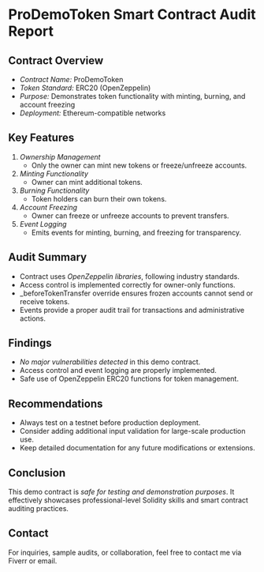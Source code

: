 # ProDemoToken Smart Contract Audit Report

## Contract Overview
- *Contract Name:* ProDemoToken  
- *Token Standard:* ERC20 (OpenZeppelin)  
- *Purpose:* Demonstrates token functionality with minting, burning, and account freezing  
- *Deployment:* Ethereum-compatible networks  

## Key Features
1. *Ownership Management*
   - Only the owner can mint new tokens or freeze/unfreeze accounts.  
2. *Minting Functionality*
   - Owner can mint additional tokens.  
3. *Burning Functionality*
   - Token holders can burn their own tokens.  
4. *Account Freezing*
   - Owner can freeze or unfreeze accounts to prevent transfers.  
5. *Event Logging*
   - Emits events for minting, burning, and freezing for transparency.  

## Audit Summary
- Contract uses *OpenZeppelin libraries*, following industry standards.  
- Access control is implemented correctly for owner-only functions.  
- _beforeTokenTransfer override ensures frozen accounts cannot send or receive tokens.  
- Events provide a proper audit trail for transactions and administrative actions.  

## Findings
- *No major vulnerabilities detected* in this demo contract.  
- Access control and event logging are properly implemented.  
- Safe use of OpenZeppelin ERC20 functions for token management.  

## Recommendations
- Always test on a testnet before production deployment.  
- Consider adding additional input validation for large-scale production use.  
- Keep detailed documentation for any future modifications or extensions.  

## Conclusion
This demo contract is *safe for testing and demonstration purposes*. It effectively showcases professional-level Solidity skills and smart contract auditing practices.  

## Contact
For inquiries, sample audits, or collaboration, feel free to contact me via Fiverr or email.
